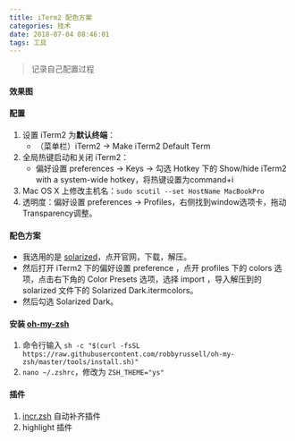 ```yaml
---
title: iTerm2 配色方案
categories: 技术
date: 2018-07-04 08:46:01
tags: 工具
---
```




> 记录自己配置过程

#### 效果图





#### 配置

1. 设置 iTerm2 为**默认终端**：
   - （菜单栏）iTerm2 -> Make iTerm2 Default Term 
2. 全局热键启动和关闭 iTerm2：
   - 偏好设置 preferences -> Keys -> 勾选 Hotkey 下的 Show/hide iTerm2 with a system-wide hotkey，将热键设置为command+i
3.  Mac OS X 上修改主机名：`sudo scutil --set HostName MacBookPro`
4. 透明度：偏好设置 preferences -> Profiles，右侧找到window选项卡，拖动Transparency调整。



#### 配色方案

- 我选用的是 [solarized](http://ethanschoonover.com/solarized)，点开官网，下载，解压。
- 然后打开 iTerm2 下的偏好设置 preference ，点开 profiles 下的 colors 选项，点击右下角的 Color Presets  选项，选择 import ，导入解压到的 solarized 文件下的 Solarized Dark.itermcolors。
- 然后勾选 Solarized Dark。



#### 安装 [oh-my-zsh](http://ohmyz.sh/) 

1. 命令行输入 `sh -c "$(curl -fsSL https://raw.githubusercontent.com/robbyrussell/oh-my-zsh/master/tools/install.sh)"`
2. `nano ~/.zshrc`，修改为 `ZSH_THEME="ys"`



#### 插件

1. [incr.zsh](https://link.jianshu.com/?t=http://mimosa-pudica.net/zsh-incremental.html) 自动补齐插件
2. highlight 插件